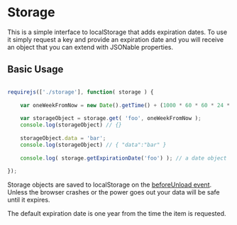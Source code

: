 # Storage

This is a simple interface to localStorage that adds expiration dates. To use it simply request a key and provide an expiration date and you will receive an object that you can extend with JSONable properties.

## Basic Usage

```javascript

requirejs(['./storage'], function( storage ) {
	
	var oneWeekFromNow = new Date().getTime() + (1000 * 60 * 60 * 24 * 7);
	
	var storageObject = storage.get( 'foo', oneWeekFromNow );
	console.log(storageObject) // {}
	
	storageObject.data = 'bar';
	console.log(storageObject) // { "data":"bar" }
	
	console.log( storage.getExpirationDate('foo') ); // a date object
	
});

```

Storage objects are saved to localStorage on the [beforeUnload event](https://developer.mozilla.org/en-US/docs/DOM/window.onbeforeunload). Unless the browser crashes or the power goes out your data will be safe until it expires.

The default expiration date is one year from the time the item is requested.
